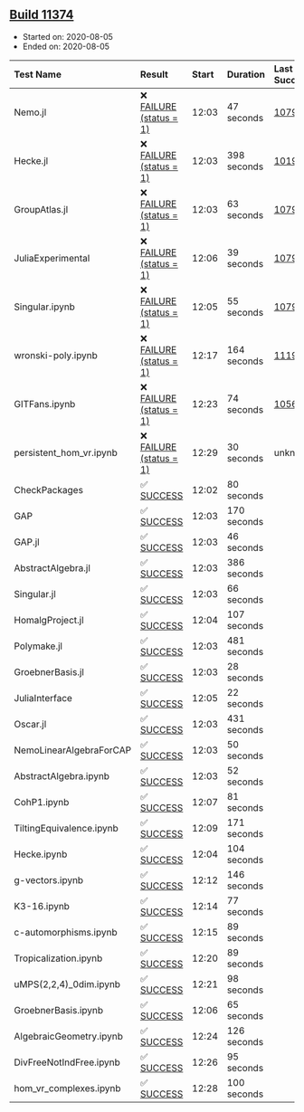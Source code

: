 ## [Build 11374](https://oscarci.mathematik.uni-kl.de/job/oscar/11374/)

* Started on: 2020-08-05
* Ended on: 2020-08-05

| Test Name    | Result | Start | Duration | Last Success | First Failure |
|:-------------|:-------|:------|:---------|:-------------|:--------------|
| Nemo.jl | ❌ [FAILURE (status = 1)](https://oscarci.mathematik.uni-kl.de/job/oscar/11374/artifact/logs/build-11374/Nemo.jl.log) | 12:03 | 47 seconds | [10790](https://oscarci.mathematik.uni-kl.de/job/oscar/10790/) | [10791](https://oscarci.mathematik.uni-kl.de/job/oscar/10791/) |
| Hecke.jl | ❌ [FAILURE (status = 1)](https://oscarci.mathematik.uni-kl.de/job/oscar/11374/artifact/logs/build-11374/Hecke.jl.log) | 12:03 | 398 seconds | [10197](https://oscarci.mathematik.uni-kl.de/job/oscar/10197/) | [10198](https://oscarci.mathematik.uni-kl.de/job/oscar/10198/) |
| GroupAtlas.jl | ❌ [FAILURE (status = 1)](https://oscarci.mathematik.uni-kl.de/job/oscar/11374/artifact/logs/build-11374/GroupAtlas.jl.log) | 12:03 | 63 seconds | [10790](https://oscarci.mathematik.uni-kl.de/job/oscar/10790/) | [10791](https://oscarci.mathematik.uni-kl.de/job/oscar/10791/) |
| JuliaExperimental | ❌ [FAILURE (status = 1)](https://oscarci.mathematik.uni-kl.de/job/oscar/11374/artifact/logs/build-11374/JuliaExperimental.log) | 12:06 | 39 seconds | [10790](https://oscarci.mathematik.uni-kl.de/job/oscar/10790/) | [10791](https://oscarci.mathematik.uni-kl.de/job/oscar/10791/) |
| Singular.ipynb | ❌ [FAILURE (status = 1)](https://oscarci.mathematik.uni-kl.de/job/oscar/11374/artifact/logs/build-11374/Singular.ipynb.log) | 12:05 | 55 seconds | [10790](https://oscarci.mathematik.uni-kl.de/job/oscar/10790/) | [10791](https://oscarci.mathematik.uni-kl.de/job/oscar/10791/) |
| wronski-poly.ipynb | ❌ [FAILURE (status = 1)](https://oscarci.mathematik.uni-kl.de/job/oscar/11374/artifact/logs/build-11374/wronski-poly.ipynb.log) | 12:17 | 164 seconds | [11192](https://oscarci.mathematik.uni-kl.de/job/oscar/11192/) | [11193](https://oscarci.mathematik.uni-kl.de/job/oscar/11193/) |
| GITFans.ipynb | ❌ [FAILURE (status = 1)](https://oscarci.mathematik.uni-kl.de/job/oscar/11374/artifact/logs/build-11374/GITFans.ipynb.log) | 12:23 | 74 seconds | [10566](https://oscarci.mathematik.uni-kl.de/job/oscar/10566/) | [10567](https://oscarci.mathematik.uni-kl.de/job/oscar/10567/) |
| persistent_hom_vr.ipynb | ❌ [FAILURE (status = 1)](https://oscarci.mathematik.uni-kl.de/job/oscar/11374/artifact/logs/build-11374/persistent_hom_vr.ipynb.log) | 12:29 | 30 seconds | unknown | unknown |
| CheckPackages | ✅ [SUCCESS](https://oscarci.mathematik.uni-kl.de/job/oscar/11374/artifact/logs/build-11374/CheckPackages.log) | 12:02 | 80 seconds |  |  |
| GAP | ✅ [SUCCESS](https://oscarci.mathematik.uni-kl.de/job/oscar/11374/artifact/logs/build-11374/GAP.log) | 12:03 | 170 seconds |  |  |
| GAP.jl | ✅ [SUCCESS](https://oscarci.mathematik.uni-kl.de/job/oscar/11374/artifact/logs/build-11374/GAP.jl.log) | 12:03 | 46 seconds |  |  |
| AbstractAlgebra.jl | ✅ [SUCCESS](https://oscarci.mathematik.uni-kl.de/job/oscar/11374/artifact/logs/build-11374/AbstractAlgebra.jl.log) | 12:03 | 386 seconds |  |  |
| Singular.jl | ✅ [SUCCESS](https://oscarci.mathematik.uni-kl.de/job/oscar/11374/artifact/logs/build-11374/Singular.jl.log) | 12:03 | 66 seconds |  |  |
| HomalgProject.jl | ✅ [SUCCESS](https://oscarci.mathematik.uni-kl.de/job/oscar/11374/artifact/logs/build-11374/HomalgProject.jl.log) | 12:04 | 107 seconds |  |  |
| Polymake.jl | ✅ [SUCCESS](https://oscarci.mathematik.uni-kl.de/job/oscar/11374/artifact/logs/build-11374/Polymake.jl.log) | 12:03 | 481 seconds |  |  |
| GroebnerBasis.jl | ✅ [SUCCESS](https://oscarci.mathematik.uni-kl.de/job/oscar/11374/artifact/logs/build-11374/GroebnerBasis.jl.log) | 12:03 | 28 seconds |  |  |
| JuliaInterface | ✅ [SUCCESS](https://oscarci.mathematik.uni-kl.de/job/oscar/11374/artifact/logs/build-11374/JuliaInterface.log) | 12:05 | 22 seconds |  |  |
| Oscar.jl | ✅ [SUCCESS](https://oscarci.mathematik.uni-kl.de/job/oscar/11374/artifact/logs/build-11374/Oscar.jl.log) | 12:03 | 431 seconds |  |  |
| NemoLinearAlgebraForCAP | ✅ [SUCCESS](https://oscarci.mathematik.uni-kl.de/job/oscar/11374/artifact/logs/build-11374/NemoLinearAlgebraForCAP.log) | 12:03 | 50 seconds |  |  |
| AbstractAlgebra.ipynb | ✅ [SUCCESS](https://oscarci.mathematik.uni-kl.de/job/oscar/11374/artifact/logs/build-11374/AbstractAlgebra.ipynb.log) | 12:03 | 52 seconds |  |  |
| CohP1.ipynb | ✅ [SUCCESS](https://oscarci.mathematik.uni-kl.de/job/oscar/11374/artifact/logs/build-11374/CohP1.ipynb.log) | 12:07 | 81 seconds |  |  |
| TiltingEquivalence.ipynb | ✅ [SUCCESS](https://oscarci.mathematik.uni-kl.de/job/oscar/11374/artifact/logs/build-11374/TiltingEquivalence.ipynb.log) | 12:09 | 171 seconds |  |  |
| Hecke.ipynb | ✅ [SUCCESS](https://oscarci.mathematik.uni-kl.de/job/oscar/11374/artifact/logs/build-11374/Hecke.ipynb.log) | 12:04 | 104 seconds |  |  |
| g-vectors.ipynb | ✅ [SUCCESS](https://oscarci.mathematik.uni-kl.de/job/oscar/11374/artifact/logs/build-11374/g-vectors.ipynb.log) | 12:12 | 146 seconds |  |  |
| K3-16.ipynb | ✅ [SUCCESS](https://oscarci.mathematik.uni-kl.de/job/oscar/11374/artifact/logs/build-11374/K3-16.ipynb.log) | 12:14 | 77 seconds |  |  |
| c-automorphisms.ipynb | ✅ [SUCCESS](https://oscarci.mathematik.uni-kl.de/job/oscar/11374/artifact/logs/build-11374/c-automorphisms.ipynb.log) | 12:15 | 89 seconds |  |  |
| Tropicalization.ipynb | ✅ [SUCCESS](https://oscarci.mathematik.uni-kl.de/job/oscar/11374/artifact/logs/build-11374/Tropicalization.ipynb.log) | 12:20 | 89 seconds |  |  |
| uMPS(2,2,4)_0dim.ipynb | ✅ [SUCCESS](https://oscarci.mathematik.uni-kl.de/job/oscar/11374/artifact/logs/build-11374/uMPS-2-2-4-_0dim.ipynb.log) | 12:21 | 98 seconds |  |  |
| GroebnerBasis.ipynb | ✅ [SUCCESS](https://oscarci.mathematik.uni-kl.de/job/oscar/11374/artifact/logs/build-11374/GroebnerBasis.ipynb.log) | 12:06 | 65 seconds |  |  |
| AlgebraicGeometry.ipynb | ✅ [SUCCESS](https://oscarci.mathematik.uni-kl.de/job/oscar/11374/artifact/logs/build-11374/AlgebraicGeometry.ipynb.log) | 12:24 | 126 seconds |  |  |
| DivFreeNotIndFree.ipynb | ✅ [SUCCESS](https://oscarci.mathematik.uni-kl.de/job/oscar/11374/artifact/logs/build-11374/DivFreeNotIndFree.ipynb.log) | 12:26 | 95 seconds |  |  |
| hom_vr_complexes.ipynb | ✅ [SUCCESS](https://oscarci.mathematik.uni-kl.de/job/oscar/11374/artifact/logs/build-11374/hom_vr_complexes.ipynb.log) | 12:28 | 100 seconds |  |  |

